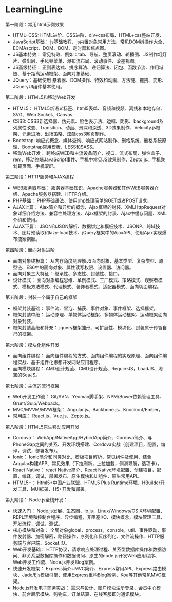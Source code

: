 # LearningLine

第一阶段：常用html示例效果
* HTML+CSS:
HTML进阶、CSS进阶、div+css布局、HTML+css整站开发、
* JavaScript基础：
js基础教程、js内置对象常用方法、常见DOM树操作大全、ECMAscript、DOM、BOM、定时器和焦点图。
* JS基本特效：
常见特效、例如：tab、导航、整页滚动、轮播图、JS制作幻灯片、弹出层、手风琴菜单、瀑布流布局、滚动事件、滚差视图。
* JS高级特征：
正则表达式、排序算法、递归算法、闭包、函数节流、作用域链、基于距离运动框架、面向对象基础、
* JQuery：基础使用
悬着器、DOM操作、特效和动画、方法链、拖拽、变形、JQueryUI组件基本使用。

第二阶段：HTML5和移动Web开发
* HTML5：
HTML5新语义标签、html5表单、音频和视频、离线和本地存储、SVG、Web Socket、Canvas.
* CSS3:
CSS3新选择器、伪元素、脸色表示法、边框、阴影、background系列属性改变、Transition、动画、景深和深透、3D效果制作、Velocity.js框架、元素进场、出场策略、炫酷css3网页制作。
* Bootstrap:
响应式概念、媒体查询、响应式网站制作、删格系统、删格系统原理、Bootstrap常用模板、LESS和SASS。
* 移动Web开发：
跨终端WEB和主流设备简介、视口、流式布局、弹性盒子、rem、移动终端JavaScript事件、手机中常见JS效果制作、Zepto.js、手机聚划算页面、手机滚屏。

第三阶段：HTTP服务和AJAX编程
* WEB服务器基础：
服务器基础知识、Apache服务器和其他WEB服务器介绍、Apache服务器搭建、HTTP介绍。
* PHP基础：
PHP基础语法、使用php处理简单的GET或者POST请求、
* AJAX上篇：
Ajax简介和异步的概念、Ajax框架的封装、XMLHttpRequest对象详细介绍方法、兼容性处理方法、Ajax框架的封装、Ajax中缓存问题、XML介绍和使用。
* AJAX下篇：
JSON和JSON解析、数据绑定和模板技术、JSONP、跨域技术、图片预读取和lazy-load技术、jQuery框架中的AjaxAPI、使用Ajax实现爆布流案例额。

第四阶段：面向对象进阶
* 面向对象终极篇：
从内存角度到理解JS面向对象、基本类型、复杂类型、原型链、ES6中的面向对象、属性读写权限、设置器、访问器。
* 面向对象三大特征：
继承性、多态性、封装性、接口。
* 设计模式：
面向对象编程思维、单例模式、工厂模式、策略模式、观察者模式、模板方法模式、代理模式、装饰者模式、适配器模式、面向切面编程。

第五阶段：封装一个属于自己的框架
* 框架封装基础：
事件流、冒泡、捕获、事件对象、事件框架、选择框架。
* 框架封装中级：
运动原理、单物体运动框架、多物体运动框架、运动框架面向对象封装。
* 框架封装高级和补充：
jquery框架雏形、可扩展性、模块化、封装属于传智自己的框架。

第六阶段：模块化组件开发
* 面向组件编程：
面向组件编程的方式、面向组件编程的实现原理、面向组件编程实战、基于组件化思想开发网站应用程序。
* 面向模块编程：
AMD设计规范、CMD设计规范、RequireJS，LoadJS、淘宝的SeaJS。

第七阶段：主流的流行框架
* Web开发工作流：
Git/SVN、Yeoman脚手架、NPM/Bower依赖管理工具、Grunt/Gulp/Webpack。
* MVC/MVVM/MVW框架：
Angular.js、Backbone.js、Knockout/Ember。
* 常用库：
React.js、Vue.js、Zepto.js。

第八阶段：HTML5原生移动应用开发
* Cordova：
WebApp/NativeApp/HybirdApp简介、Cordova简介、与PhoneGap之间的关系、开发环境搭建、Cordova实战（创建项目，配置，编译，调试，部署发布）。
* Ionic：
Ionic简介和同类对比、模板项目解析、常见组件及使用、结合Angular构建APP、常见效果（下拉刷新，上拉加载，侧滑导航，选项卡）。
* React Native：
react Native简介、React Native环境配置、创建项目，配置，编译，调试，部署发布、原生模块和UI组件、原生常用API。
* HTML5+：
Html5+中国产业联盟、HTML5 Plus Runtime环境、HBuilder开发工具、MUI框架、H5+开发和部署。

第九阶段：   Node.js全栈开发：
* 快速入门：
Node.js发展、生态圈、Io.js、Linux/Windows/OS X环境配置、REPL环境和控制台程序、异步编程，非阻塞I/O、模块概念，模块管理工具、开发流程，调试，测试。
* 核心模块和对象：
全局对象global，process，console，util、事件驱动，事件发射器、加密解密，路径操作，序列化和反序列化、文件流操作、HTTP服务端与客户端、Socket.IO。
* Web开发基础：
HTTP协议，请求响应处理过程、关系型数据库操作和数据访问、非关系型数据库操作和数据访问、原生的node.js开发Web应用程序、Web开发工作流、Node.js开发Blog案例。
* 快速开发框架：
Express简介+MVC简介、Express常用API、Express路由模块、Jade/Ejs模板引擎、使用Express重构Blog案例、Koa等其他常见MVC框架。
* Node.js开发电子商务实战：
需求与设计、账户模块注册登录、会员中心模块、前台展示模块、购物车，订单结算、在线客服即时通讯模块。